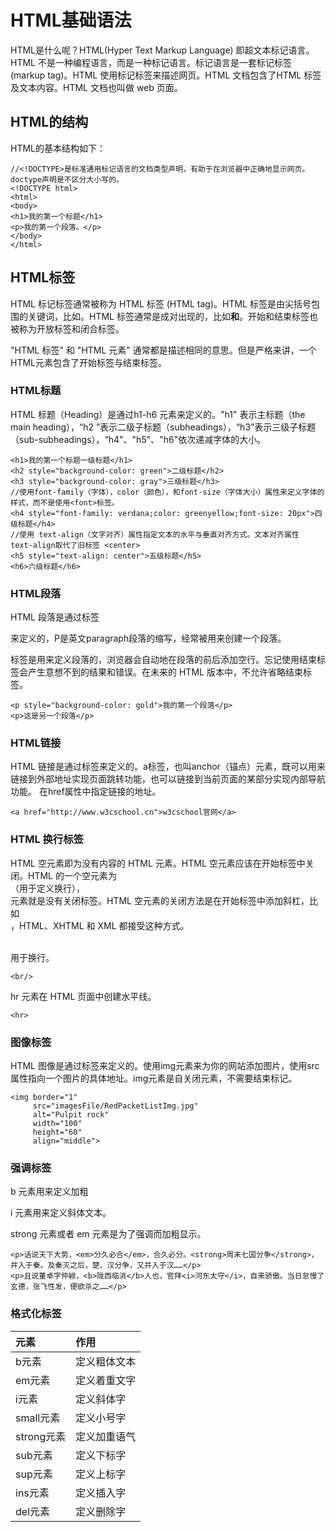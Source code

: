 # HTML基础语法

HTML是什么呢？HTML(Hyper Text Markup Language) 即超文本标记语言。HTML 不是一种编程语言，而是一种标记语言。标记语言是一套标记标签 (markup tag)。HTML 使用标记标签来描述网页。HTML 文档包含了HTML 标签及文本内容。HTML 文档也叫做 web 页面。

## HTML的结构

HTML的基本结构如下：

```
//<!DOCTYPE>是标准通用标记语言的文档类型声明，有助于在浏览器中正确地显示网页。doctype声明是不区分大小写的。
<!DOCTYPE html> 
<html> 
<body> 
<h1>我的第一个标题</h1> 
<p>我的第一个段落。</p> 
</body> 
</html>
```

## HTML标签

HTML 标记标签通常被称为 HTML 标签 (HTML tag)。HTML 标签是由尖括号包围的关键词，比如<html>。HTML 标签通常是成对出现的，比如<b>和</b>。开始和结束标签也被称为开放标签和闭合标签。
  
"HTML 标签" 和 "HTML 元素" 通常都是描述相同的意思。但是严格来讲，一个 HTML元素包含了开始标签与结束标签。

### HTML标题

HTML 标题（Heading）是通过h1-h6 元素来定义的。"h1" 表示主标题（the main heading），“h2 ”表示二级子标题（subheadings），“h3”表示三级子标题（sub-subheadings），“h4"、"h5"、"h6"依次递减字体的大小。
  
  
```
<h1>我的第一个标题一级标题</h1>
<h2 style="background-color: green">二级标题</h2>
<h3 style="background-color: gray">三级标题</h3>
//使用font-family（字体），color（颜色），和font-size（字体大小）属性来定义字体的样式，而不是使用<font>标签。
<h4 style="font-family: verdana;color: greenyellow;font-size: 20px">四级标题</h4>
//使用 text-align（文字对齐）属性指定文本的水平与垂直对齐方式。文本对齐属性 text-align取代了旧标签 <center>
<h5 style="text-align: center">五级标题</h5>
<h6>六级标题</h6>
```
  
### HTML段落

HTML 段落是通过标签<p>来定义的，P是英文paragraph段落的缩写，经常被用来创建一个段落。<p> 标签是用来定义段落的，浏览器会自动地在段落的前后添加空行。忘记使用结束标签会产生意想不到的结果和错误。在未来的 HTML 版本中，不允许省略结束标签。

```
<p style="background-color: gold">我的第一个段落</p>
<p>这是另一个段落</p>
```

### HTML链接

HTML 链接是通过标签<a>来定义的。a标签，也叫anchor（锚点）元素，既可以用来链接到外部地址实现页面跳转功能，也可以链接到当前页面的某部分实现内部导航功能。 在href属性中指定链接的地址。
  
```
<a href="http://www.w3cschool.cn">w3cschool官网</a>
```
### HTML 换行标签<br/>

HTML 空元素即为没有内容的 HTML 元素。HTML 空元素应该在开始标签中关闭。HTML 的一个空元素为 <br>（用于定义换行），<br> 元素就是没有关闭标签。HTML 空元素的关闭方法是在开始标签中添加斜杠，比如 <br />，HTML、XHTML 和 XML 都接受这种方式。

<br/>用于换行。

```
<br/>
```

hr 元素在 HTML 页面中创建水平线。

```
<hr>
```
### 图像标签 <img>

HTML 图像是通过标签<img>来定义的。使用img元素来为你的网站添加图片，使用src 属性指向一个图片的具体地址。img元素是自关闭元素，不需要结束标记。

```
<img border="1"
     src="imagesFile/RedPacketListImg.jpg"
     alt="Pulpit rock"
     width="100"
     height="60"
     align="middle">
```
### 强调标签
  
b 元素用来定义加粗 
  
i 元素用来定义斜体文本。
  
strong 元素或者 em 元素是为了强调而加粗显示。

```
<p>话说天下大势，<em>分久必合</em>，合久必分。<strong>周末七国分争</strong>，并入于秦。及秦灭之后，楚、汉分争，又并入于汉……</p>
<p>且说董卓字仲颖，<b>陇西临洮</b>人也，官拜<i>河东太守</i>，自来骄傲。当日怠慢了玄德，张飞性发，便欲杀之……</p>
```

### 格式化标签

|元素|作用|
|:---|:--|
|b元素|定义粗体文本|
|em元素|定义着重文字|
|i元素|定义斜体字|
|small元素|定义小号字|
|strong元素|定义加重语气|
|sub元素|定义下标字|
|sup元素|定义上标字|
|ins元素|定义插入字|
|del元素|定义删除字|




